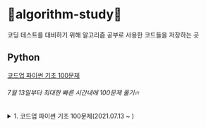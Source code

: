 # 💚algorithm-study💚

코딩 테스트를 대비하기 위해 알고리즘 공부로 사용한 코드들을 저장하는 곳

## Python
[코드업 파이썬 기초 100문제](https://codeup.kr/problemsetsol.php?psid=33)
###### 7월 13일부터 최대한 빠른 시간내에 100문제 풀기🔥

<details>
<summary>1. 코드업 파이썬 기초 100문제(2021.07.13 ~ )</summary>
<div markdown="1">
 
  | 번호명 | 문제명 | 문제 풀이일 |
  |:----------|:----------|:----------:|
  | 6001 | [기초-출력] 출력하기01(설명)(py) | 2021.07.13 |
  | 6002 | [기초-출력] 출력하기02(설명)(py) | 2021.07.13 |
  | 6003 | [기초-출력] 출력하기03(설명)(py) | 2021.07.13 |
  | 6004 | [기초-출력] 출력하기04(설명)(py) | 2021.07.13 |
  | 6005 | [기초-출력] 출력하기05(설명)(py) | 2021.07.13 |
  | 6006 | [기초-출력] 출력하기06(py) | 2021.07.13 |
  | 6007 | [기초-출력] 출력하기07(py) | 2021.07.13 |
  | 6008 | [기초-출력] 출력하기08(py) | 2021.07.13 |
  | 6009 | [기초-입출력] 문자 1개 입력받아 그대로 출력하기(설명)(py) | 2021.07.13 |
  | 6010 | [기초-입출력] 정수 1개 입력받아 int로 변환하여 출력하기(설명)(py) | 2021.07.13 |
  | 6011 | [기초-입출력] 실수 1개 입력받아 변환하여 출력하기(설명)(py)	 | 2021.07.13 |
  | 6012 | [기초-입출력] 정수 2개 입력받아 그대로 출력하기1(설명)(py) | 2021.07.13 |
  | 6013 | [기초-입출력] 문자 2개 입력받아 순서 바꿔 출력하기1(py) | 2021.07.13 |
  | 6014 | [기초-입출력] 실수 1개 입력받아 3번 출력하기(py) | 2021.07.13 |
  | 6015 | [기초-입출력] 정수 2개 입력받아 그대로 출력하기2(설명)(py) | 2021.07.13 |
  | 6016 | [기초-입출력] 문자 2개 입력받아 순서 바꿔 출력하기2(설명)(py) | 2021.07.13 |
  | 6017 | [기초-입출력] 문장 1개 입력받아 3번 출력하기(설명)(py) | 2021.07.13 |
  | 6018 | [기초-입출력] 시간 입력받아 그대로 출력하기(설명)(py) | 2021.07.13 |
  | 6019 | [기초-입출력] 연월일 입력받아 순서 바꿔 출력하기(py) | 2021.07.13 |
  | 6020 | [기초-입출력] 주민번호 입력받아 형태 바꿔 출력하기(py) | 2021.07.13 |
  | 6021 | [기초-입출력] 단어 1개 입력받아 나누어 출력하기(설명)(py) | 2021.07.13 |
  | 6022 | [기초-입출력] 연월일 입력받아 나누어 출력하기(설명)(py) | 2021.07.13 |
  | 6023 | [기초-입출력] 시분초 입력받아 분만 출력하기(py) | 2021.07.13 |
  | 6024 | [기초-입출력] 단어 2개 입력받아 이어 붙이기(설명)(py) | 2021.07.13 |
  | 6025 | [기초-값변환] 정수 2개 입력받아 합 계산하기(설명)(py) | 2021.07.13 |
  | 6026 | [기초-값변환] 실수 2개 입력받아 합 계산하기(설명)(py) | 2021.07.14 |
  | 6027 | [기초-출력변환] 10진 정수 입력받아 16진수로 출력하기1(설명)(py) | 2021.07.14 |
  | 6028 | [기초-출력변환] 10진 정수 입력받아 16진수로 출력하기2(설명)(py) | 2021.07.14 |
  | 6029 | [기초-값변환] 16진 정수 입력받아 8진수로 출력하기(설명)(py) | 2021.07.14 |
  | 6030 | [기초-값변환] 영문자 1개 입력받아 10진수로 변환하기(설명)(py) | 2021.07.14 |
  | 6031 | [기초-값변환] 정수 입력받아 유니코드 문자로 변환하기(설명)(py) | 2021.07.14 |
  | 6032 | [기초-산술연산] 정수 1개 입력받아 부호 바꾸기(설명)(py) | 2021.07.14 |
  | 6033 | [기초-산술연산] 문자 1개 입력받아 다음 문자 출력하기(설명)(py) | 2021.07.14 |
  | 6034 | [기초-산술연산] 정수 2개 입력받아 차 계산하기(설명)(py) | 2021.07.14 |
  | 6035 | [기초-산술연산] 실수 2개 입력받아 곱 계산하기(설명)(py) | 2021.07.14 |
  | 6036 | [기초-산술연산] 단어 여러 번 출력하기(설명)(py) | 2021.07.14 |
  | 6037 |  [기초-산술연산] 문장 여러 번 출력하기(설명)(py) | 2021.07.14 |
  | 6038 | [기초-산술연산] 정수 2개 입력받아 거듭제곱 계산하기(설명)(py) | 2021.07.14 |
  | 6039 | [기초-산술연산] 실수 2개 입력받아 거듭제곱 계산하기(py) | 2021.07.14 |
  | 6040 | [기초-산술연산] 정수 2개 입력받아 나눈 몫 계산하기(설명)(py) | 2021.07.14 |
  | 6041 | [기초-산술연산] 정수 2개 입력받아 나눈 나머지 계산하기(설명)(py) | 2021.07.14 |
  | 6042 | [기초-값변환] 실수 1개 입력받아 소숫점이하 자리 변환하기(설명)(py) | 2021.07.14 |
  | 6043 | [기초-산술연산] 실수 2개 입력받아 나눈 결과 계산하기(py) | 2021.07.14 |
  | 6044 | [기초-산술연산] 정수 2개 입력받아 자동 계산하기(py) | 2021.07.14 |
  | 6045 | [기초-산술연산] 정수 3개 입력받아 합과 평균 출력하기(설명)(py) | 2021.07.14 |
  | 6046 | [기초-비트시프트연산] 정수 1개 입력받아 2배 곱해 출력하기(설명)(py) | 2021.07.14 |
  | 6047 | [기초-비트시프트연산] 2의 거듭제곱 배로 곱해 출력하기(설명)(py) | 2021.07.14 |
  | 6048 | [기초-비교연산] 정수 2개 입력받아 비교하기1(설명)(py) | 2021.07.14 |
  | 6049 | [기초-비교연산] 정수 2개 입력받아 비교하기2(설명)(py) | 2021.07.14 |
  | 6050 | [기초-비교연산] 정수 2개 입력받아 비교하기3(설명)(py) | 2021.07.14 |
  | 6051 | [기초-비교연산] 정수 2개 입력받아 비교하기4(설명)(py) | |
  | 6052 | [기초-논리연산] 정수 입력받아 참 거짓 평가하기(설명)(py) | |
  | 6053 | [기초-논리연산] 참 거짓 바꾸기(설명)(py) | |
  | 6054 | [기초-논리연산] 둘 다 참일 경우만 참 출력하기(설명)(py) | |
  | 6055 | [기초-논리연산] 하나라도 참이면 참 출력하기(설명)(py) | |
  | 6056 | [기초-논리연산] 참/거짓이 서로 다를 때에만 참 출력하기(설명)(py) | |
  | 6057 | [기초-논리연산] 참/거짓이 서로 같을 때에만 참 출력하기(설명)(py) | |
  | 6058 | [기초-논리연산] 둘 다 거짓일 경우만 참 출력하기(py) | |
  | 6059 | [기초-비트단위논리연산] 비트단위로 NOT 하여 출력하기(설명)(py) | |
  | 6060 | [기초-비트단위논리연산] 비트단위로 AND 하여 출력하기(설명)(py) | |
  | 6061 | [기초-비트단위논리연산] 비트단위로 OR 하여 출력하기(설명)(py) | |
  | 6062 | [기초-비트단위논리연산] 비트단위로 XOR 하여 출력하기(설명)(py) | |
  | 6063 | [기초-3항연산] 정수 2개 입력받아 큰 값 출력하기(설명)(py) | |
  | 6064 | [기초-3항연산] 정수 3개 입력받아 가장 작은 값 출력하기(설명)(py) | |
  | 6065 |  [기초-조건/선택실행구조] 정수 3개 입력받아 짝수만 출력하기(설명)(py) | |
  | 6066 | [기초-조건/선택실행구조] 정수 3개 입력받아 짝/홀 출력하기(설명)(py) | |
  | 6067 |  [기초-조건/선택실행구조] 정수 1개 입력받아 분류하기(설명)(py) | |
  | 6068 | [기초-조건/선택실행구조] 점수 입력받아 평가 출력하기(설명)(py) | |
  | 6069 | [기초-조건/선택실행구조] 평가 입력받아 다르게 출력하기(py) | |
  | 6070 | [기초-조건/선택실행구조] 월 입력받아 계절 출력하기(설명)(py) | |
  | 6071 | [기초-반복실행구조] 0 입력될 때까지 무한 출력하기(설명)(py) | |
  | 6072 | [기초-반복실행구조] 정수 1개 입력받아 카운트다운 출력하기1(설명)(py) | |
  | 6073 | [기초-반복실행구조] 정수 1개 입력받아 카운트다운 출력하기2(py) | |
  | 6074 | [기초-반복실행구조] 문자 1개 입력받아 알파벳 출력하기(설명)(py) | |
  | 6075 | [기초-반복실행구조] 정수 1개 입력받아 그 수까지 출력하기1(py) | |
  | 6076 | [기초-반복실행구조] 정수 1개 입력받아 그 수까지 출력하기2(설명)(py) | |
  | 6077 |  [기초-종합] 짝수 합 구하기(설명)(py) | |
  | 6078 | [기초-종합] 원하는 문자가 입력될 때까지 반복 출력하기(py) | |
  | 6079 |  [기초-종합] 언제까지 더해야 할까?(py) | |
  | 6080 | [기초-종합] 주사위 2개 던지기(설명)(py) | |
  | 6081 | [기초-종합] 16진수 구구단 출력하기(py) | |
  | 6082 | [기초-종합] 3 6 9 게임의 왕이 되자(설명)(py) | |
  | 6083 | [기초-종합] 빛 섞어 색 만들기(설명)(py) | |
  | 6084 | [기초-종합] 소리 파일 저장용량 계산하기(py) | |
  | 6085 | [기초-종합] 그림 파일 저장용량 계산하기(py) | |
  | 6086 | [기초-종합] 거기까지! 이제 그만~(설명)(py) | |
  | 6087 | [기초-종합] 3의 배수는 통과(설명)(py) | |
  | 6088 | [기초-종합] 수 나열하기1(py) | |
  | 6089 | [기초-종합] 수 나열하기2(py) | |
  | 6090 | [기초-종합] 수 나열하기3(py) | |
  | 6091 | [기초-종합] 함께 문제 푸는 날(설명)(py) | |
  | 6092 | [기초-리스트] 이상한 출석 번호 부르기1(설명)(py) | |
  | 6093 | [기초-리스트] 이상한 출석 번호 부르기2(py) | |
  | 6094 | [기초-리스트] 이상한 출석 번호 부르기3(py) | |
  | 6095 | [기초-리스트] 바둑판에 흰 돌 놓기(설명)(py) | |
  | 6096 | [기초-리스트] 바둑알 십자 뒤집기(py) | |
  | 6097 | [기초-리스트] 설탕과자 뽑기(py) | |
  | 6098 | [기초-리스트] 성실한 개미(py) | |


  </div>
 </details>
